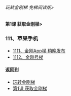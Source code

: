 ###### 玩转金刚梯 免梯阅读版>
#### 第1课 获取金刚梯>

### 111、苹果手机

- [1111、金刚App梯 稍晚发布](https://github.com/a2zitpro/web/blob/master/LadderFree/LadderGet/Apple/iPhone/LadderApp.md)
- [1112、金刚号梯  ](https://github.com/a2zitpro/web/blob/master/LadderFree/LadderGet/Apple/iPhone/LadderKKID.md)



#### 返回到
- [玩转金刚梯](https://github.com/a2zitpro/web/blob/master/LadderFree/main.md)
- [第1课 获取金刚梯](https://github.com/a2zitpro/web/blob/master/LadderFree/LadderGet/LadderGet.md)




